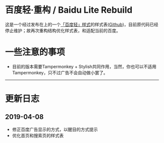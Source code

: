# 百度轻·重构 / Baidu Lite Rebuild 

这是一个经过发布在上的一个[「百度轻」样式](https://userstyles.org/styles/123858/baidu-lite)的样式表([Github](https://github.com/pancao/baidulite))，目前原代码已经停止维护；故再次重构结构优化样式表，和适配当前的百度。


# 一些注意的事项
- 目前的版本需要Tampermonkey + Stylish共同作用，当然，你也可以不适用Tampermonkey，只不过广告不会自动做小罢了。


---

# 更新日志
## 2019-04-08

- 修正百度广告显示的方式，以醒目的方式提示
- 优化首页和搜索页的样式表
